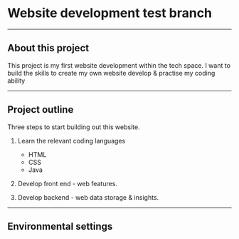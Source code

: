 # Website development test branch
---
## About this project
This project is my first website development within the tech space.
I want to build the skills to create my own website develop & practise my coding ability

--- 
## Project outline
Three steps to start building out this website.
1. Learn the relevant coding languages
    - HTML
    - CSS
    - Java

2. Develop front end - web features.

3. Develop backend - web data storage & insights.

---
## Environmental settings


